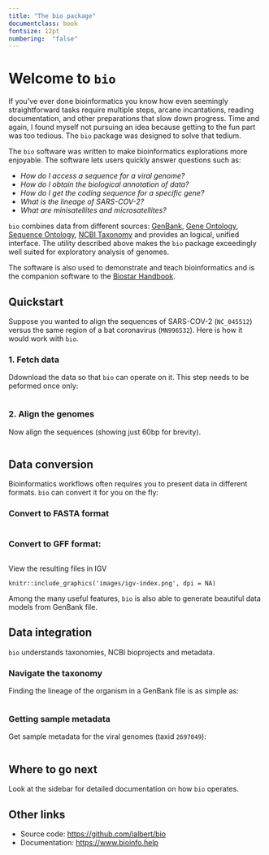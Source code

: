 ```yaml
---
title: "The bio package"
documentclass: book
fontsize: 12pt
numbering:  "false"
---
```

# Welcome to `bio`

If you've ever done bioinformatics you know how even seemingly straightforward tasks require multiple steps, arcane incantations, reading documentation, and other preparations that slow down progress. Time and again, I found myself not pursuing an idea because getting to the fun part was too tedious. The `bio` package was designed  to solve that tedium.

The `bio` software was written to make bioinformatics explorations more enjoyable. The software lets users quickly answer questions such as:
 
- *How do I access a sequence for a viral genome?*
- *How do I obtain the biological annotation of data?*
- *How do I get the coding sequence for a specific gene?*
- *What is the lineage of SARS-COV-2?*
- *What are minisatellites and  microsatellites?*

`bio` combines data from different sources: [GenBank][genbank], [Gene Ontology][go], [Sequence Ontology][so],
[NCBI Taxonomy][taxonomy] and provides an logical, unified interface. The utility described above makes the `bio` package exceedingly well suited for exploratory analysis of genomes.

The software is also used to demonstrate and teach bioinformatics and is the companion software to the [Biostar Handbook][handbook].
 
[biopython]: https://biopython.org/
[emboss]: http://emboss.sourceforge.net/
[simplesam]: https://github.com/mdshw5/simplesam 
[handbook]: https://www.biostarhandbook.com/
[genbank]: https://www.ncbi.nlm.nih.gov/genbank/
[sra]: https://www.ncbi.nlm.nih.gov/sra
[taxonomy]: https://www.ncbi.nlm.nih.gov/taxonomy
[so]: http://www.sequenceontology.org/
[go]: http://geneontology.org/


[usage]: https://github.com/ialbert/bio/blob/master/test/bio_examples.sh

## Quickstart

Suppose you wanted to align the sequences of SARS-COV-2 (`NC_045512`) versus the same region of a bat coronavirus (`MN996532`). Here is how it would work with `bio`.

### 1. Fetch data

Ddownload the data so that `bio` can operate on it. This step needs to be peformed once only:

```{bash, child='code/index-fetch.txt'}
```

### 2. Align the genomes

Now align the sequences (showing just 60bp for brevity).

```{bash, child='code/index-align.txt'}
```

## Data conversion

Bioinformatics workflows often requires you to present data in different formats. `bio` can convert it for you on the fly:

### Convert to FASTA format

```{bash, child='code/index-fasta.txt'}
```

### Convert to GFF format:

```{bash, child='code/index-gff.txt'}
```

View the resulting files in IGV

```{r fig.align='center', echo=FALSE}
knitr::include_graphics('images/igv-index.png', dpi = NA)
```

Among the many useful features, `bio` is also able to generate beautiful data models from GenBank file.

## Data integration

`bio` understands taxonomies, NCBI bioprojects and metadata.

### Navigate the taxonomy

 Finding the lineage of the organism in a GenBank file is as simple as:

```{bash, child='code/index-taxon.txt'}
```

### Getting sample metadata

Get sample metadata for the viral genomes (taxid `2697049`):

```{bash, child='code/index-meta.txt'}
```

## Where to go next

Look at the sidebar for detailed documentation on how `bio` operates.

## Other links

* Source code: https://github.com/ialbert/bio
* Documentation: https://www.bioinfo.help
